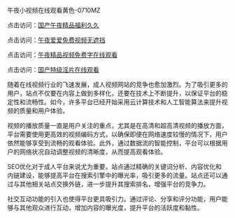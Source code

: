 午夜小视频在线观看黄色-0710MZ

点击访问：<a href="https://heiliaoxwd5i8.pages.dev">国产午夜精品福利久久</a>

点击访问：<a href="https://heiliaoxqkkct.pages.dev">午夜爱爱免费视频无遮挡</a>

点击访问：<a href="https://heiliaowzu4ur.pages.dev">午夜精品视频免费字在线观看</a>

点击访问：<a href="https://heiliaowt0d7p.pages.dev">国产特级淫片在线观看</a>

随着在线视频行业的飞速发展，成人视频网站的竞争也愈加激烈。为了吸引更多的用户，站点不仅要在内容上做到多样化，还要在技术上不断提升，以保证平台的稳定性和流畅性。如今，许多平台已经开始采用云计算技术和人工智能算法来提升视频的质量和用户体验。

视频的播放质量一直是用户关注的重点，尤其是在高清和超高清视频的播放方面，平台需要使用更高效的视频编码方式，以确保即便在网络速度较慢的情况下，用户依然能够享受到流畅的观看体验。此外，通过数据流的智能控制，平台可以根据用户的网络状况自动调整视频的清晰度，从而提高观看体验。

SEO优化对于成人平台来说尤为重要。站点通过精确的关键词分析、内容优化和内链建设，能够提高平台在搜索引擎中的曝光率，吸引更多的流量。站点还可以通过与其他相关站点交换外链，进一步提升其搜索排名，增强平台的竞争力。

社交互动功能的引入也使得平台更具吸引力。通过评论、分享和评分功能，用户能够与其他观众进行互动，增加内容的曝光度，提升平台的活跃度和黏性。

<span style="display:none;">[Canonical link]( ）</span>
